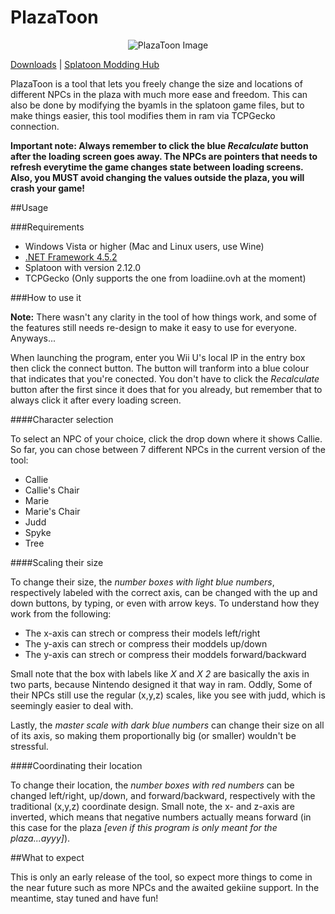 # PlazaToon

<p align="center">
  <img src="http://i.imgur.com/MO3ZQ13.png" alt="PlazaToon Image"/>
</p>

[Downloads](https://github.com/yahya14/PlazaToon/releases/latest) | [Splatoon Modding Hub](http://gbatemp.net/threads/splatoon-modding-hub.425670/)

PlazaToon is a tool that lets you freely change the size and locations of different NPCs in the plaza with much more ease and freedom. This can also be done by modifying the byamls in the splatoon game files, but to make things easier, this tool modifies them in ram via TCPGecko connection.

**Important note: Always remember to click the blue *Recalculate* button after the loading screen goes away. The NPCs are pointers that needs to refresh everytime the game changes state between loading screens. Also, you MUST avoid changing the values outside the plaza, you will crash your game!**

##Usage

###Requirements

+ Windows Vista or higher (Mac and Linux users, use Wine)
+ [.NET Framework 4.5.2](http://go.microsoft.com/fwlink/?LinkId=328843)
+ Splatoon with version 2.12.0
+ TCPGecko (Only supports the one from loadiine.ovh at the moment)

###How to use it

**Note:** There wasn't any clarity in the tool of how things work, and some of the features still needs re-design to make it easy to use for everyone. Anyways...

When launching the program, enter you Wii U's local IP in the entry box then click the connect button. The button will tranform into a blue colour that indicates that you're conected. You don't have to click the *Recalculate* button after the first since it does that for you already, but remember that to always click it after every loading screen.

####Character selection

To select an NPC of your choice, click the drop down where it shows Callie. So far, you can chose between 7 different NPCs in the current version of the tool:

+ Callie
+ Callie's Chair
+ Marie
+ Marie's Chair
+ Judd
+ Spyke
+ Tree

####Scaling their size

To change their size, the *number boxes with light blue numbers*, respectively labeled with the correct axis, can be changed with the up and down buttons, by typing, or even with arrow keys. To understand how they work from the following:

- The x-axis can strech or compress their models left/right
- The y-axis can strech or compress their moddels up/down
- The y-axis can strech or compress their moddels forward/backward

Small note that the box with labels like *X* and *X 2* are basically the axis in two parts, because Nintendo designed it that way in ram. Oddly, Some of their NPCs still use the regular (x,y,z) scales, like you see with judd, which is seemingly easier to deal with.

Lastly, the *master scale with dark blue numbers* can change their size on all of its axis, so making them proportionally big (or smaller) wouldn't be stressful.

####Coordinating their location

To change their location, the *number boxes with red numbers* can be changed left/right, up/down, and forward/backward, respectively with the traditional (x,y,z) coordinate design. Small note, the x- and z-axis are inverted, which means that negative numbers actually means forward (in this case for the plaza *[even if this program is only meant for the plaza...ayyy]*).

##What to expect

This is only an early release of the tool, so expect more things to come in the near future such as more NPCs and the awaited gekiine support. In the meantime, stay tuned and have fun!
